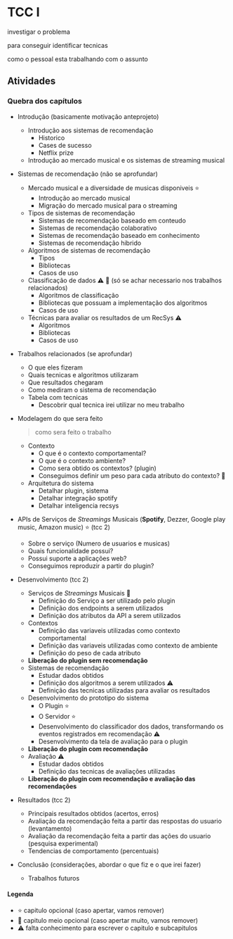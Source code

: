 # TCC I

investigar o problema

para conseguir identificar tecnicas

como o pessoal esta trabalhando com o assunto

## Atividades

### Quebra dos capítulos

- Introdução (basicamente motivação anteprojeto)
  - Introdução aos sistemas de recomendação
    - Historico
    - Cases de sucesso
    - Netflix prize
  - Introdução ao mercado musical e os sistemas de streaming musical
  
- Sistemas de recomendação (não se aprofundar)
  
  - Mercado musical e a diversidade de musicas disponiveis :star:
    - Introdução ao mercado musical
    - Migração do mercado musical para o streaming
  - Tipos de sistemas de recomendação
    - Sistemas de recomendação baseado em conteudo
    - Sistemas de recomendação colaborativo
    - Sistemas de recomendação baseado em conhecimento
    - Sistemas de recomendação hibrido
  - Algoritmos de sistemas de recomendação
    - Tipos
    - Bibliotecas
    - Casos de uso
  - Classificação de dados :warning: :star2: (só se achar necessario nos trabalhos relacionados)
    - Algoritmos de classificação
    - Bibliotecas que possuam a implementação dos algoritmos
    - Casos de uso
  - Técnicas para avaliar os  resultados de um RecSys :warning:
    - Algoritmos
    - Bibliotecas
    - Casos de uso
  
- Trabalhos relacionados (se aprofundar)

  - O que eles fizeram
  - Quais tecnicas e algoritmos utilizaram
  - Que resultados chegaram
  - Como mediram o sistema de recomendação
  - Tabela com tecnicas
    - Descobrir qual tecnica irei utilizar no meu trabalho

- Modelagem do que sera feito

  > como sera feito o trabalho

  - Contexto
    - O que é o contexto comportamental?
    - O que é o contexto ambiente?
    - Como sera obtido os contextos? (plugin)
    - Conseguimos definir um peso para cada atributo do contexto? :star2:
  - Arquitetura do sistema
    - Detalhar plugin, sistema
    - Detalhar integração spotify
    - Detalhar inteligencia recsys

- APIs de Serviços de *Streamings* Musicais (**Spotify**, Dezzer, Google play music, Amazon music) :star: (tcc 2)
  - Sobre o serviço (Numero de usuarios e musicas)
  - Quais funcionalidade possui?
  - Possui suporte a aplicações web?
  - Conseguimos reproduzir a partir do plugin?
- Desenvolvimento (tcc 2)
  - Serviços de *Streamings* Musicais :star2:
    - Definição do Serviço a ser utilizado pelo plugin
    - Definição dos endpoints a serem utilizados
    - Definição dos atributos da API a serem utilizados
  - Contextos
    - Definição das variaveis utilizadas como contexto comportamental
    - Definição das variaveis utilizadas como contexto de ambiente
    - Definição do peso de cada atributo
  - **Liberação do plugin sem recomendação**
  - Sistemas de recomendação
    - Estudar dados obtidos
    - Definição dos algoritmos a serem utilizados :warning:
    - Definição das tecnicas utilizadas para avaliar os resultados
  - Desenvolvimento do prototipo do sistema
    - O Plugin :star:
    - O Servidor :star:
    - Desenvolvimento do classificador dos dados, transformando os eventos registrados em recomendação :warning:
    - Desenvolvimento da tela de avaliação para o plugin
  - **Liberação do plugin com recomendação**
  - Avaliação :warning:
    - Estudar dados obtidos
    - Definição das tecnicas de avaliações utilizadas
  - **Liberação do plugin com recomendação e avaliação das recomendações**
- Resultados (tcc 2)
  - Principais resultados obtidos (acertos, erros)
  - Avaliação da recomendação feita a partir das respostas do usuario (levantamento)
  - Avaliação da recomendação feita a partir das ações do usuario (pesquisa experimental)
  - Tendencias de comportamento (percentuais)
- Conclusão (considerações, abordar o que fiz e o que irei fazer)
  - Trabalhos futuros

#### Legenda

- :star: capitulo opcional (caso apertar, vamos remover)
- :star2: capitulo meio opcional (caso apertar muito, vamos remover)
- :warning: falta conhecimento para escrever o capitulo e subcapitulos